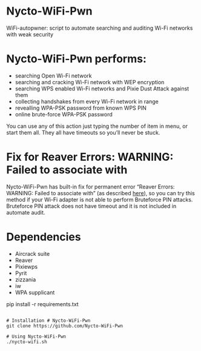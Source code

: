# Nycto-WiFi-Pwn
WiFi-autopwner: script to automate searching and auditing Wi-Fi networks with weak security

# Nycto-WiFi-Pwn performs:
- searching Open Wi-Fi network
- searching and cracking Wi-Fi network with WEP encryption
- searching WPS enabled Wi-Fi networks and Pixie Dust Attack against them
- collecting handshakes from every Wi-Fi network in range
- revealling WPA-PSK password from known WPS PIN
- online brute-force WPA-PSK password

You can use any of this action just typing the number of item in menu, or start them all. They all have timeouts so you’ll never be stuck.

# Fix for Reaver Errors: WARNING: Failed to associate with

Nycto-WiFi-Pwn has built-in fix for permanent error “Reaver Errors: WARNING: Failed to associate with” (as described <a href="http://miloserdov.org/?p=29">here</a>), so you can try this method if your Wi-Fi adapter is not able to perform Bruteforce PIN attacks.
Bruteforce PIN attack does not have timeout and it is not included in automate audit.

# Dependencies
- Aircrack suite
- Reaver
- Pixiewps
- Pyrit
- zizzania
- iw
- WPA supplicant

pip install -r requirements.txt
```

# Installation # Nycto-WiFi-Pwn
git clone https://github.com/Nycto-WiFi-Pwn

# Using Nycto-WiFi-Pwn
./nycto-wifi.sh
